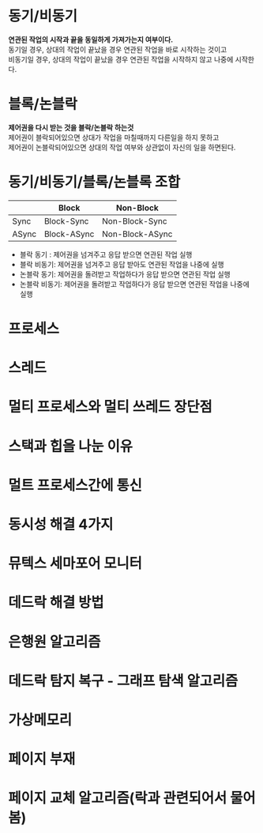 # 동기/비동기        
**연관된 작업의 시작과 끝을 동일하게 가져가는지 여부이다.**    
동기일 경우, 상대의 작업이 끝났을 경우 연관된 작업을 바로 시작하는 것이고   
비동기일 경우, 상대의 작업이 끝났을 경우 연관된 작업을 시작하지 않고 나중에 시작한다.   
            
# 블록/논블락    
**제어권을 다시 받는 것을 블락/논블락 하는것**        
제어권이 블락되어있으면 상대가 작업을 마칠때까지 다른일을 하지 못하고         
제어권이 논블락되어있으면 상대의 작업 여부와 상관없이 자신의 일을 하면된다.        

# 동기/비동기/블록/논블록 조합

||Block|Non-Block|
|-|---|-----|
|Sync|Block-Sync|Non-Block-Sync|
|ASync|Block-ASync|Non-Block-ASync|
    
* 블락 동기 : 제어권을 넘겨주고 응답 받으면 연관된 작업 실행   
* 블락 비동기: 제어권을 넘겨주고 응답 받아도 연관된 작업을 나중에 실행  
* 논블락 동기: 제어권을 돌려받고 작업하다가 응답 받으면 연관된 작업 실행   
* 논블락 비동기: 제어권을 돌려받고 작업하다가 응답 받으면 연관된 작업을 나중에 실행 

# 프로세스
# 스레드
# 멀티 프로세스와 멀티 쓰레드 장단점 
# 스택과 힙을 나눈 이유
# 멀트 프로세스간에 통신 
# 동시성 해결 4가지 
# 뮤텍스 세마포어 모니터 
# 데드락 해결 방법 
# 은행원 알고리즘
# 데드락 탐지 복구 - 그래프 탐색 알고리즘 
# 가상메모리 
# 페이지 부재 
# 페이지 교체 알고리즘(락과 관련되어서 물어봄)  
